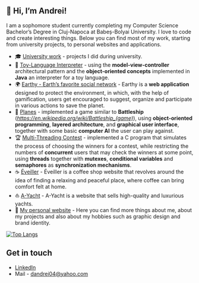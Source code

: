 ## 👋 Hi, I’m Andrei!

I am a sophomore student currently completing my Computer Science Bachelor’s Degree in Cluj-Napoca at Babeș-Bolyai University. I love to code and create interesting things. Below you can find most of my work, starting from university projects, to personal websites and applications.

- 🎓 [University work](https://github.com/andrei-dragan/university-work) - projects I did during university.
- 🧸 [Toy-Language Interpreter](https://github.com/andrei-dragan/Toy-Interpreter) - using the **model-view-controller** architectural pattern and the **object-oriented concepts** implemented in **Java** an interpreter for a toy language.
- 🌍 [Earthy - Earth’s favorite social network](https://github.com/andrei-dragan/earthy) - Earthy is a **web application** designed to protect the environment, in which, with the help of gamification, users get encouraged to suggest, organize and participate in various actions to save the planet.
- 🛬 [Planes](https://github.com/andrei-dragan/planes) - implemented a game similar to **Battleship** (*https://en.wikipedia.org/wiki/Battleship_(game)*), using **object-oriented programming**, **layered architecture**, and **graphical user interface**, together with some basic **computer AI** the user can play against.
- 🏆 [Multi-Threading Contest](https://github.com/andrei-dragan/multi-threading-contest) - implemented a C program that simulates the process of choosing the winners for a contest, while restricting the numbers of **concurrent** users that may check the winners at some point, using **threads** together with **mutexes**, **conditional variables** and **semaphores** as **synchronization mechanisms**. 
- ☕ [Éveiller](https://github.com/andrei-dragan/eveiller) - Éveiller is a coffee shop website that revolves around the idea of finding a relaxing and peaceful place, where coffee can bring comfort felt at home.
- ⛵ [A-Yacht](https://github.com/andrei-dragan/a-yacht) - A-Yacht is a website that sells high-quality and luxurious yachts.
- 🧑 [My personal website](https://draganandrei.netlify.app/) - Here you can find more things about me, about my projects and also about my hobbies such as graphic design and brand identity.

[![Top Langs](https://github-readme-stats.vercel.app/api/top-langs/?username=andrei-dragan&layout=compact&langs_count=8&hide=CSS,HTML)](https://github.com/anuraghazra/github-readme-stats)

## Get in touch
- [LinkedIn](https://linkedin.com/in/andrei-dragan-67793b21a)
- Mail - dandrei04@yahoo.com


